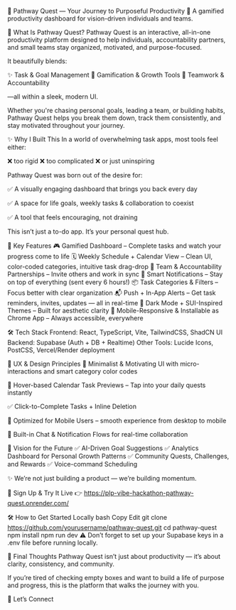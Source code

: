
🌟 Pathway Quest — Your Journey to Purposeful Productivity
🚀 A gamified productivity dashboard for vision-driven individuals and teams.

🎯 What Is Pathway Quest?
Pathway Quest is an interactive, all-in-one productivity platform designed to help individuals, accountability partners, and small teams stay organized, motivated, and purpose-focused.

It beautifully blends:

✨ Task & Goal Management
🎯 Gamification & Growth Tools
🤝 Teamwork & Accountability

—all within a sleek, modern UI.

Whether you're chasing personal goals, leading a team, or building habits, Pathway Quest helps you break them down, track them consistently, and stay motivated throughout your journey.

✨ Why I Built This
In a world of overwhelming task apps, most tools feel either:

❌ too rigid
❌ too complicated
❌ or just uninspiring

Pathway Quest was born out of the desire for:

✅ A visually engaging dashboard that brings you back every day

✅ A space for life goals, weekly tasks & collaboration to coexist

✅ A tool that feels encouraging, not draining

This isn’t just a to-do app. It’s your personal quest hub.

🧩 Key Features
🎮 Gamified Dashboard – Complete tasks and watch your progress come to life
🗓️ Weekly Schedule + Calendar View – Clean UI, color-coded categories, intuitive task drag-drop
👥 Team & Accountability Partnerships – Invite others and work in sync
🔔 Smart Notifications – Stay on top of everything (sent every 6 hours!)
📦 Task Categories & Filters – Focus better with clear organization
📬 Push + In-App Alerts – Get task reminders, invites, updates — all in real-time
🌙 Dark Mode + SUI-Inspired Themes – Built for aesthetic clarity
📱 Mobile-Responsive & Installable as Chrome App – Always accessible, everywhere

🛠️ Tech Stack
Frontend: React, TypeScript, Vite, TailwindCSS, ShadCN UI
Backend: Supabase (Auth + DB + Realtime)
Other Tools: Lucide Icons, PostCSS, Vercel/Render deployment

🎨 UX & Design Principles
🧠 Minimalist & Motivating UI with micro-interactions and smart category color codes

🎯 Hover-based Calendar Task Previews – Tap into your daily quests instantly

✅ Click-to-Complete Tasks + Inline Deletion

📱 Optimized for Mobile Users – smooth experience from desktop to mobile

💬 Built-in Chat & Notification Flows for real-time collaboration

📌 Vision for the Future
✅ AI-Driven Goal Suggestions
✅ Analytics Dashboard for Personal Growth Patterns
✅ Community Quests, Challenges, and Rewards
✅ Voice-command Scheduling

✨ We’re not just building a product — we’re building momentum.

🔑 Sign Up & Try It Live
👉 https://plp-vibe-hackathon-pathway-quest.onrender.com/

🛠️ How to Get Started Locally
bash
Copy
Edit
git clone https://github.com/yourusername/pathway-quest.git
cd pathway-quest
npm install
npm run dev
⚠️ Don’t forget to set up your Supabase keys in a .env file before running locally.

👋 Final Thoughts
Pathway Quest isn’t just about productivity —
it’s about clarity, consistency, and community.

If you’re tired of checking empty boxes and want to build a life of purpose and progress, this is the platform that walks the journey with you.

🤝 Let’s Connect
